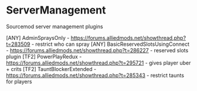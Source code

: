 # ServerManagement
Sourcemod server management plugins

[ANY] AdminSpraysOnly - https://forums.alliedmods.net/showthread.php?t=283509 - restrict who can spray
[ANY] BasicReservedSlotsUsingConnect - https://forums.alliedmods.net/showthread.php?t=286227 - reserved slots plugin
[TF2] PowerPlayRedux - https://forums.alliedmods.net/showthread.php?t=295721 - gives player uber + crits
[TF2] TauntBlockerExtended - https://forums.alliedmods.net/showthread.php?t=285343 - restrict taunts for players
